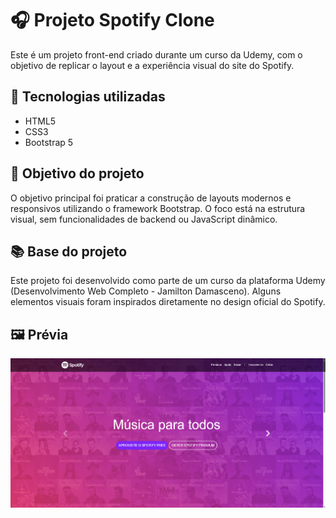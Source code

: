 # 🎧 Projeto Spotify Clone

Este é um projeto front-end criado durante um curso da Udemy, com o objetivo de replicar o layout e a experiência visual do site do Spotify.

## 🚀 Tecnologias utilizadas

- HTML5
- CSS3
- Bootstrap 5

## 🎯 Objetivo do projeto

O objetivo principal foi praticar a construção de layouts modernos e responsivos utilizando o framework Bootstrap. O foco está na estrutura visual, sem funcionalidades de backend ou JavaScript dinâmico.

## 📚 Base do projeto

Este projeto foi desenvolvido como parte de um curso da plataforma Udemy (Desenvolvimento Web Completo - Jamilton Damasceno). Alguns elementos visuais foram inspirados diretamente no design oficial do Spotify.

## 🖼️ Prévia

![Prévia do projeto](imagens/Projeto-preview.png)


